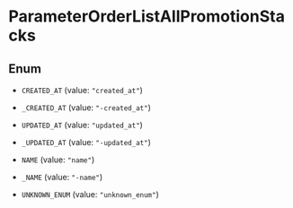 

# ParameterOrderListAllPromotionStacks

## Enum


* `CREATED_AT` (value: `"created_at"`)

* `_CREATED_AT` (value: `"-created_at"`)

* `UPDATED_AT` (value: `"updated_at"`)

* `_UPDATED_AT` (value: `"-updated_at"`)

* `NAME` (value: `"name"`)

* `_NAME` (value: `"-name"`)

* `UNKNOWN_ENUM` (value: `"unknown_enum"`)



